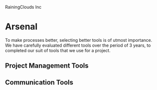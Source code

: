 RainingClouds Inc
# Arsenal
To make processes better, selecting better tools is of utmost importance. We have carefully evaluated different tools over the period of 3 years, to completed our suit of tools that we use for a project. 

## Project Management Tools
## Communication Tools
##


